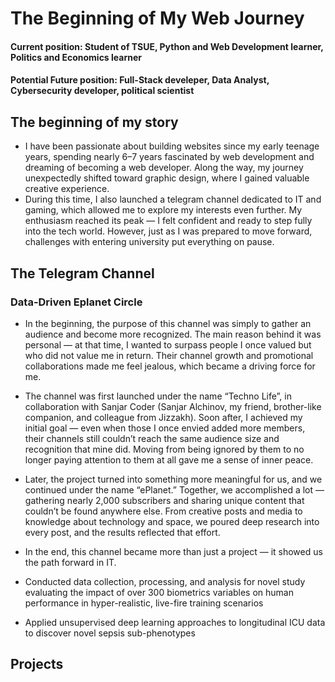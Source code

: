 # The Beginning of My Web Journey

#### Current position: Student of TSUE, Python and Web Development learner, Politics and Economics learner
#### Potential Future position: Full-Stack develeper, Data Analyst, Cybersecurity developer, political scientist

## The beginning of my story
- I have been passionate about building websites since my early teenage years, spending nearly 6–7 years fascinated by web development and dreaming of becoming a web developer. Along the way, my journey unexpectedly shifted toward graphic design, where I gained valuable creative experience.						       		
- During this time, I also launched a telegram channel dedicated to IT and gaming, which allowed me to explore my interests even further. My enthusiasm reached its peak — I felt confident and ready to step fully into the tech world. However, just as I was prepared to move forward, challenges with entering university put everything on pause.

## The Telegram Channel
### Data-Driven Eplanet Circle
- In the beginning, the purpose of this channel was simply to gather an audience and become more recognized. The main reason behind it was personal — at that time, I wanted to surpass people I once valued but who did not value me in return. Their channel growth and promotional collaborations made me feel jealous, which became a driving force for me.
- The channel was first launched under the name “Techno Life”, in collaboration with Sanjar Coder (Sanjar Alchinov, my friend, brother-like companion, and colleague from Jizzakh). Soon after, I achieved my initial goal — even when those I once envied added more members, their channels still couldn’t reach the same audience size and recognition that mine did. Moving from being ignored by them to no longer paying attention to them at all gave me a sense of inner peace.
- Later, the project turned into something more meaningful for us, and we continued under the name “ePlanet.” Together, we accomplished a lot — gathering nearly 2,000 subscribers and sharing unique content that couldn’t be found anywhere else. From creative posts and media to knowledge about technology and space, we poured deep research into every post, and the results reflected that effort.
- In the end, this channel became more than just a project — it showed us the path forward in IT.

- Conducted data collection, processing, and analysis for novel study evaluating the impact of over 300 biometrics variables on human performance in hyper-realistic, live-fire training scenarios
- Applied unsupervised deep learning approaches to longitudinal ICU data to discover novel sepsis sub-phenotypes

## Projects
